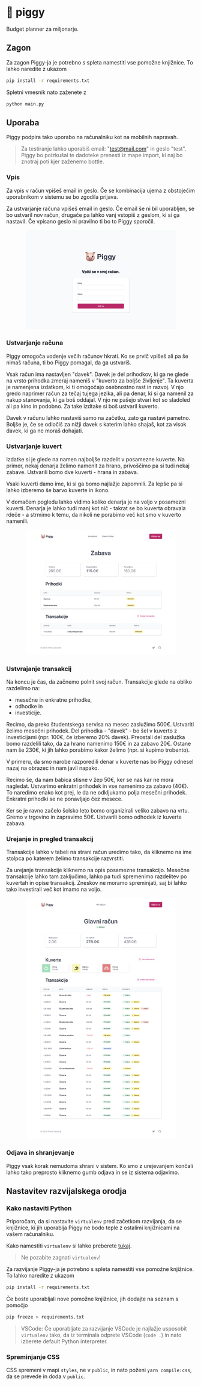 # 🐷 piggy

Budget planner za miljonarje.

## Zagon

Za zagon Piggy-ja je potrebno s spleta namestiti vse pomožne knjižnice. To lahko naredite z ukazom

```bash
pip install -r requirements.txt
```

Spletni vmesnik nato zaženete z

```bash
python main.py
```

## Uporaba

Piggy podpira tako uporabo na računalniku kot na mobilnih napravah.

> Za testiranje lahko uporabiš email: "test@mail.com" in geslo "test". Piggy bo poizkušal te dadoteke prenesti iz mape import, ki naj bo znotraj poti kjer zaženemo bottle.

### Vpis

Za vpis v račun vpišeš email in geslo. Če se kombinacija ujema z obstoječim uporabnikom v sistemu se bo zgodila prijava.

Za ustvarjanje računa vpišeš email in geslo. Če email še ni bil uporabljen, se bo ustvaril nov račun, drugače pa lahko vanj vstopiš z geslom, ki si ga nastavil. Če vpisano geslo ni pravilno ti bo to Piggy sporočil.

<div align="center">
   <img src="assets/prijava.png" width="400" />
</div>

### Ustvarjanje računa

Piggy omogoča vodenje večih računov hkrati. Ko se prvič vpišeš ali pa še nimaš računa, ti bo Piggy pomagal, da ga ustvariš.

Vsak račun ima nastavljen "davek". Davek je del prihodkov, ki ga ne glede na vrsto prihodka zmeraj nameniš v "kuverto za boljše življenje". Ta kuverta je namenjena izdatkom, ki ti omogočajo osebnostno rast in razvoj. V njo gredo naprimer račun za tečaj tujega jezika, ali pa denar, ki si ga namenil za nakup stanovanja, ki ga boš oddajal. V njo ne pašejo stvari kot so sladoled ali pa kino in podobno. Za take izdtake si boš ustvaril kuverto.

Davek v računu lahko nastaviš samo na začetku, zato ga nastavi pametno. Boljše je, če se odločiš za nižji davek s katerim lahko shajaš, kot za visok davek, ki ga ne moraš dohajati.

### Ustvarjanje kuvert

Izdatke si je glede na namen najboljše razdelit v posamezne kuverte. Na primer, nekaj denarja želimo namenit za hrano, privoščimo pa si tudi nekaj zabave. Ustvarili bomo dve kuverti - hrana in zabava.

Vsaki kuverti damo ime, ki si ga bomo najlažje zapomnili. Za lepše pa si lahko izberemo še barvo kuverte in ikono.

V domačem pogledu lahko vidimo koliko denarja je na voljo v posamezni kuverti. Denarja je lahko tudi manj kot nič - takrat se bo kuverta obravala rdeče - a strmimo k temu, da nikoli ne porabimo več kot smo v kuverto namenili.

<div align="center">
   <img src="assets/kuverta.png" width="400" />
</div>

### Ustvrajanje transakcij

Na koncu je čas, da začnemo polnit svoj račun. Transakcije glede na obliko razdelimo na:

- mesečne in enkratne prihodke,
- odhodke in
- investicije.

Recimo, da preko študentskega servisa na mesec zaslužimo 500€. Ustvariti želimo mesečni prihodek. Del prihodka - "davek" - bo šel v kuverto z investicijami (npr. 100€, če izberemo 20% davek). Preostali del zaslužka bomo razdelili tako, da za hrano namenimo 150€ in za zabavo 20€. Ostane nam še 230€, ki jih lahko porabimo kakor želimo (npr. si kupimo trobento).

V primeru, da smo narobe razporedili denar v kuverte nas bo Piggy odnesel nazaj na obrazec in nam javil napako.

Recimo še, da nam babica stisne v žep 50€, ker se nas kar ne mora nagledat. Ustvarimo enkratni prihodek in vse namenimo za zabavo (40€). To naredimo enako kot prej, le da ne odkljukamo polja mesečni prihodek. Enkratni prihodki se ne ponavljajo čez mesece.

Ker se je ravno začelo šolsko leto bomo organizirali veliko zabavo na vrtu. Gremo v trgovino in zapravimo 50€. Ustvarili bomo odhodek iz kuverte zabava.

### Urejanje in pregled transakcij

Transakcije lahko v tabeli na strani račun uredimo tako, da kliknemo na ime stolpca po katerem želimo transakcije razvrstiti.

Za urejanje transakcije kliknemo na opis posamezne transakcijo. Mesečne transakcije lahko tam zaključimo, lahko pa tudi spremenimo razdelitev po kuvertah in opise transakcij. Zneskov ne moramo spreminjati, saj bi lahko tako investirali več kot imamo na voljo.

<div align="center">
   <img src="assets/domov.png" width="400" />
</div>

### Odjava in shranjevanje

Piggy vsak korak nemudoma shrani v sistem. Ko smo z urejevanjem končali lahko tako preprosto kliknemo gumb odjava in se iz sistema odjavimo.

## Nastavitev razvijalskega orodja

### Kako nastaviti Python

Priporočam, da si nastavite `virtualenv` pred začetkom razvijanja, da se knjižnice, ki jih uporablja Piggy ne bodo teple z ostalimi knjižnicami na vašem računalniku.

Kako namestiti `virtualenv` si lahko preberete [tukaj](https://packaging.python.org/guides/installing-using-pip-and-virtual-environments/).

> Ne pozabite zagnati `virtualenv`!

Za razvijanje Piggy-ja je potrebno s spleta namestiti vse pomožne knjižnice. To lahko naredite z ukazom

```bash
pip install -r requirements.txt
```

Če boste uporabljali nove pomožne knjižnice, jih dodajte na seznam s pomočjo

```bash
pip freeze > requirements.txt
```

> VSCode: Če uporabljate za razvijanje VSCode je najlažje usposobit `virtualenv` tako, da iz terminala odprete VSCode (`code .`) in nato izberete default Python interpreter.

### Spreminjanje CSS

CSS spremeni v mapi `styles`, ne v `public`, in nato poženi `yarn compile:css`, da se prevede in doda v `public`.
